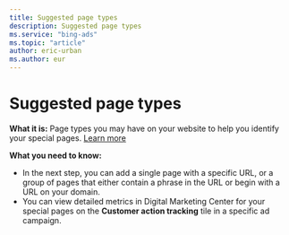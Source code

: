 ```yaml
---
title: Suggested page types
description: Suggested page types
ms.service: "bing-ads"
ms.topic: "article"
author: eric-urban
ms.author: eur
---
```


# Suggested page types

**What it is:** Page types you may have on your website to help you identify your special pages. [Learn more](../hlp_DMC_CONC_CAT_SpecialPages.md)

**What you need to know:**
- In the next step, you can add a single page with a specific URL, or a group of pages that either contain a phrase in the URL or begin with a URL on your domain.
- You can view detailed metrics in Digital Marketing Center for your special pages on the **Customer action tracking** tile in a specific ad campaign.


